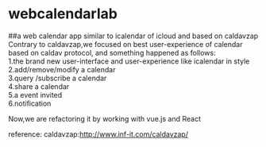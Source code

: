 # webcalendarlab
##a web calendar app similar to icalendar of icloud and based on caldavzap
Contrary to caldavzap,we focused on best user-experience of calendar based on caldav protocol, and  something happened as follows:<br>
 1.the brand new user-interface and user-experience like icalendar in style<br>
 2.add/remove/modify a calendar<br>
 3.query /subscribe  a calendar<br>
 4.share a calendar<br>
 5.a event invited<br>
 6.notification <br>
 
 Now,we are refactoring it  by working with vue.js and React
 
 reference:
   caldavzap:http://www.inf-it.com/caldavzap/
 
